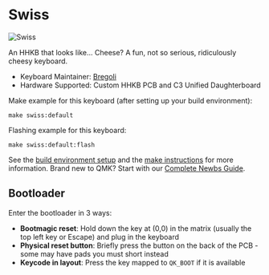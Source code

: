 # Swiss

![Swiss](https://imgur.com/8G6MB5D)

An HHKB that looks like... Cheese?
A fun, not so serious, ridiculously cheesy keyboard. 

* Keyboard Maintainer: [Bregoli](https://geekhack.org/index.php?topic=119509.0)
* Hardware Supported: Custom HHKB PCB and C3 Unified Daughterboard

Make example for this keyboard (after setting up your build environment):

    make swiss:default

Flashing example for this keyboard:

    make swiss:default:flash

See the [build environment setup](https://docs.qmk.fm/#/getting_started_build_tools) and the [make instructions](https://docs.qmk.fm/#/getting_started_make_guide) for more information. Brand new to QMK? Start with our [Complete Newbs Guide](https://docs.qmk.fm/#/newbs).


## Bootloader

Enter the bootloader in 3 ways:

* **Bootmagic reset**: Hold down the key at (0,0) in the matrix (usually the top left key or Escape) and plug in the keyboard
* **Physical reset button**: Briefly press the button on the back of the PCB - some may have pads you must short instead
* **Keycode in layout**: Press the key mapped to `QK_BOOT` if it is available
